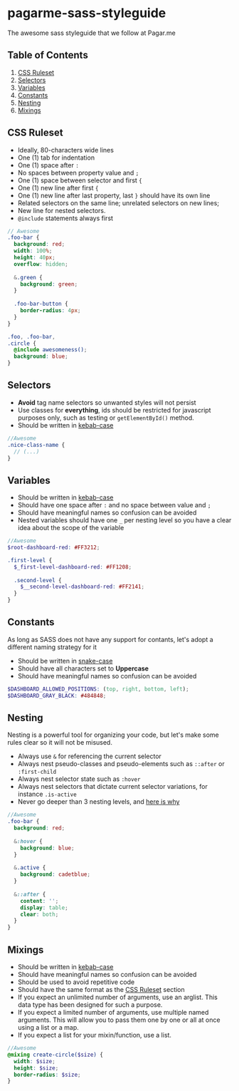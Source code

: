 # pagarme-sass-styleguide
The awesome sass styleguide that we follow at Pagar.me

## Table of Contents

  1. [CSS Ruleset](#css-ruleset)
  1. [Selectors](#selectors)
  1. [Variables](#variables)
  1. [Constants](#constants)
  1. [Nesting](#nesting)
  1. [Mixings](#mixings)

## CSS Ruleset

* Ideally, 80-characters wide lines
* One (1) tab for indentation
* One (1) space after `:`
* No spaces between property value and `;`
* One (1) space between selector and first `{`
* One (1) new line after first `{`
* One (1) new line after last property, last `}` should have its own line
* Related selectors on the same line; unrelated selectors on new lines;
* New line for nested selectors.
* `@include` statements always first

```scss
// Awesome
.foo-bar {
  background: red;
  width: 100%;
  height: 40px;
  overflow: hidden;
  
  &.green {
    background: green;
  }
  
  .foo-bar-button {
    border-radius: 4px;
  }
}

.foo, .foo-bar,
.circle {
  @include awesomeness();
  background: blue;
}

```

## Selectors

* **Avoid** tag name selectors so unwanted styles will not persist
* Use classes for **everything**, ids should be restricted for javascript purposes only, such as testing or `getElementById()` method.
* Should be written in [kebab-case](https://en.wikipedia.org/wiki/Kebab_case)
 
```scss
//Awesome
.nice-class-name {
  // (...)
}
```
 
## Variables

* Should be written in [kebab-case](https://en.wikipedia.org/wiki/Kebab_case)
* Should have one space after `:` and no space between value and `;`
* Should have meaningful names so confusion can be avoided
* Nested variables should have one `_` per nesting level so you have a clear idea about the scope of the variable
 
```scss
//Awesome
$root-dashboard-red: #FF3212;

.first-level {
  $_first-level-dashboard-red: #FF1208;
  
  .second-level {
    $__second-level-dashboard-red: #FF2141;
  }
}
```

## Constants

As long as SASS does not have any support for contants, let's adopt a different naming strategy for it
* Should be written in [snake-case](https://en.wikipedia.org/wiki/Snake_case)
* Should have all characters set to **Uppercase**
* Should have meaningful names so confusion can be avoided
 
```scss
$DASHBOARD_ALLOWED_POSITIONS: (top, right, bottom, left);
$DASHBOARD_GRAY_BLACK: #484848;
```

## Nesting

Nesting is a powerful tool for organizing your code, but let's make some rules clear so it will not be misused.

* Always use `&` for referencing the current selector
* Always nest pseudo-classes and pseudo-elements such as `::after` or `:first-child`
* Always nest selector state such as `:hover`
* Always nest selectors that dictate current selector variations, for instance `.is-active`
* Never go deeper than 3 nesting levels, and [here is why](http://www.sitepoint.com/beware-selector-nesting-sass/)

```scss
//Awesome
.foo-bar {
  background: red;
  
  &:hover {
    background: blue;
  }
  
  &.active {
    background: cadetblue;
  }
  
  &::after {
    content: '';
    display: table;
    clear: both;
  }
}
```

## Mixings

* Should be written in [kebab-case](https://en.wikipedia.org/wiki/Kebab_case)
* Should have meaningful names so confusion can be avoided
* Should be used to avoid repetitive code
* Should have the same format as the [CSS Ruleset](#css-ruleset) section
* If you expect an unlimited number of arguments, use an arglist. This data type has been designed for such a purpose.
* If you expect a limited number of arguments, use multiple named arguments. This will allow you to pass them one by one or all at once using a list or a map.
* If you expect a list for your mixin/function, use a list.
 
```scss
//Awesome
@mixing create-circle($size) {
  width: $size;
  height: $size;
  border-radius: $size;
}
```

